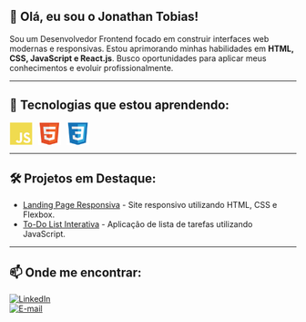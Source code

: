 ## 👋 Olá, eu sou o Jonathan Tobias!

Sou um Desenvolvedor Frontend focado em construir interfaces web modernas e responsivas. Estou aprimorando minhas habilidades em **HTML, CSS, JavaScript e React.js**. Busco oportunidades para aplicar meus conhecimentos e evoluir profissionalmente.

---

## 🚀 Tecnologias que estou aprendendo:
<div style="display: flex; gap: 10px;">
  <img src="https://raw.githubusercontent.com/devicons/devicon/master/icons/javascript/javascript-plain.svg" width="40" height="40">
  <img src="https://raw.githubusercontent.com/devicons/devicon/master/icons/html5/html5-original.svg" width="40" height="40">
  <img src="https://raw.githubusercontent.com/devicons/devicon/master/icons/css3/css3-original.svg" width="40" height="40">
</div>

---

## 🛠 Projetos em Destaque:
- [Landing Page Responsiva](https://github.com/Jonathan-Tobias/landing-page) - Site responsivo utilizando HTML, CSS e Flexbox.
- [To-Do List Interativa](https://github.com/Jonathan-Tobias/todo-list) - Aplicação de lista de tarefas utilizando JavaScript.

---

## 📫 Onde me encontrar:
[![LinkedIn](https://img.shields.io/badge/-LinkedIn-%230077B5?style=for-the-badge&logo=linkedin&logoColor=white)](https://www.linkedin.com/in/Jonathan-Tobias)  
[![E-mail](https://img.shields.io/badge/-Gmail-%23333?style=for-the-badge&logo=gmail&logoColor=white)](mailto:tobiasjonathan098@gmail.com)
